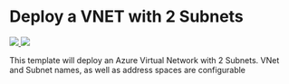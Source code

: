 # Deploy a VNET with 2 Subnets

<a href="https://portal.azure.com/#create/Microsoft.Template/uri/https%3A%2F%2Fraw.githubusercontent.com%2Fans-cloud%2Fazure_service_catalogue%2Fmaster%2Fvnet-and-subnets%2FazureDeploy.json" target="_blank">
    <img src="http://azuredeploy.net/deploybutton.png"/>
</a>
<a href="http://armviz.io/#/?load=https%3A%2F%2Fraw.githubusercontent.com%2Fans-cloud%2Fazure_service_catalogue%2Fmaster%2Fvnet-and-subnets%2FazureDeploy.json" target="_blank">
    <img src="http://armviz.io/visualizebutton.png"/>
</a>


This template will deploy an Azure Virtual Network with 2 Subnets. VNet and Subnet names, as well as address spaces are configurable

